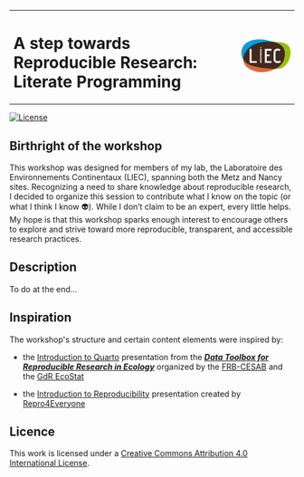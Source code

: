 <table style="width: 100%; border: none;">
  <tr>
    <td style="width: 80%; vertical-align: middle;">
      <h1>A step towards Reproducible Research: Literate Programming</h1>
    </td>
    <td style="width: 20%; text-align: right;">
      <img src="images/liec-logo.png" alt="LIEC logo" width="100">
    </td>
  </tr>
</table>

[![License](https://img.shields.io/badge/licence-CC_BY_4.0-blue)](https://github.com/ellfran-7/cluefish/blob/main/LICENSE)

## Birthright of the workshop

This workshop was designed for members of my lab, the Laboratoire des Environnements Continentaux (LIEC), spanning both the Metz and Nancy sites. Recognizing a need to share knowledge about reproducible research, I decided to organize this session to contribute what I know on the topic (or what I think I know :alien:). While I don’t claim to be an expert, every little helps. My hope is that this workshop sparks enough interest to encourage others to explore and strive toward more reproducible, transparent, and accessible research practices. 

## Description

To do at the end...

## Inspiration

The workshop's structure and certain content elements were inspired by: 

* the [Introduction to Quarto](https://github.com/rdatatoolbox/course-quarto) presentation from the [**_Data Toolbox for Reproducible Research in Ecology_**](https://rdatatoolbox.github.io) organized by the 
[FRB-CESAB](https://www.fondationbiodiversite.fr/en/about-the-foundation/le-cesab/) 
and the 
[GdR EcoStat](https://sites.google.com/site)

* the [Introduction to Reproducibility](https://www.repro4everyone.org/resources/intro-reproducibility) presentation created by [Repro4Everyone](https://www.repro4everyone.org/)



## Licence

This work is licensed under a [Creative Commons Attribution 4.0 International
License](https://github.com/ellfran-7/repro-research-workshop/LICENCE.txt).